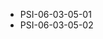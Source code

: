 <!--
    ATTENTION: This file was generated via gradle!
               Do NOT manually edit this file! Any such changes will be overwritten!
-->
* PSI-06-03-05-01
* PSI-06-03-05-02
